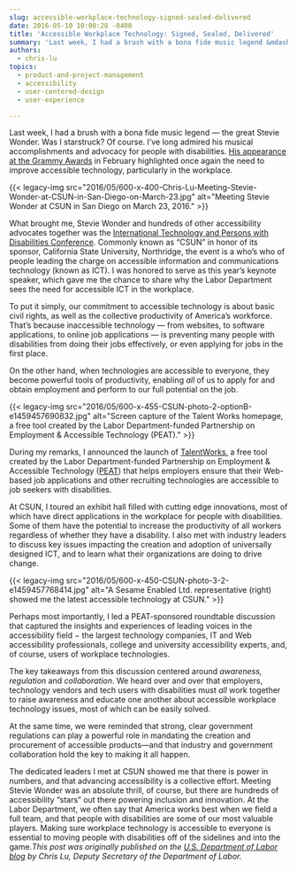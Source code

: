 ```yaml
---
slug: accessible-workplace-technology-signed-sealed-delivered
date: 2016-05-10 10:00:28 -0400
title: 'Accessible Workplace Technology: Signed, Sealed, Delivered'
summary: 'Last week, I had a brush with a bona fide music legend &mdash; the great Stevie Wonder. Was I starstruck? Of course. I’ve long admired his musical accomplishments and advocacy for people with disabilities. His appearance at the Grammy Awards in February highlighted once again the need to improve accessible technology, particularly in the workplace.'
authors:
  - chris-lu
topics:
  - product-and-project-management
  - accessibility
  - user-centered-design
  - user-experience

---
```


Last week, I had a brush with a bona fide music legend — the great Stevie Wonder. Was I starstruck? Of course. I’ve long admired his musical accomplishments and advocacy for people with disabilities. [His appearance at the Grammy Awards](http://www.usatoday.com/story/life/entertainthis/2016/02/15/stevie-wonder-talks-braille-accessibility-grammys/80433576/) in February highlighted once again the need to improve accessible technology, particularly in the workplace.

{{< legacy-img src="2016/05/600-x-400-Chris-Lu-Meeting-Stevie-Wonder-at-CSUN-in-San-Diego-on-March-23.jpg" alt="Meeting Stevie Wonder at CSUN in San Diego on March 23, 2016." >}}

What brought me, Stevie Wonder and hundreds of other accessibility advocates together was the [International Technology and Persons with Disabilities Conference](http://www.csun.edu/cod/conference/2016/sessions/index.php/public/website_pages/view/1). Commonly known as “CSUN” in honor of its sponsor, California State University, Northridge, the event is a who’s who of people leading the charge on accessible information and communications technology (known as ICT). I was honored to serve as this year’s keynote speaker, which gave me the chance to share why the Labor Department sees the need for accessible ICT in the workplace.

To put it simply, our commitment to accessible technology is about basic civil rights, as well as the collective productivity of America’s workforce. That’s because inaccessible technology — from websites, to software applications, to online job applications — is preventing many people with disabilities from doing their jobs effectively, or even applying for jobs in the first place.

On the other hand, when technologies are accessible to everyone, they become powerful tools of productivity, enabling _all_ of us to apply for and obtain employment and perform to our full potential on the job.

{{< legacy-img src="2016/05/600-x-455-CSUN-photo-2-optionB-e1459457690832.jpg" alt="Screen capture of the Talent Works homepage, a free tool created by the Labor Department-funded Partnership on Employment & Accessible Technology (PEAT)." >}}

During my remarks, I announced the launch of [TalentWorks,](http://www.peatworks.org/talentworks) a free tool created by the Labor Department-funded Partnership on Employment & Accessible Technology ([PEAT](http://www.peatworks.org/)) that helps employers ensure that their Web-based job applications and other recruiting technologies are accessible to job seekers with disabilities.

At CSUN, I toured an exhibit hall filled with cutting edge innovations, most of which have direct applications in the workplace for people with disabilities. Some of them have the potential to increase the productivity of all workers regardless of whether they have a disability. I also met with industry leaders to discuss key issues impacting the creation and adoption of universally designed ICT, and to learn what their organizations are doing to drive change.

{{< legacy-img src="2016/05/600-x-450-CSUN-photo-3-2-e1459457768414.jpg" alt="A Sesame Enabled Ltd. representative (right) showed me the latest accessible technology at CSUN." >}}

Perhaps most importantly, I led a PEAT-sponsored roundtable discussion that captured the insights and experiences of leading voices in the accessibility field − the largest technology companies, IT and Web accessibility professionals, college and university accessibility experts, and, of course, users of workplace technologies.

The key takeaways from this discussion centered around _awareness, regulation_ and _collaboration_. We heard over and over that employers, technology vendors and tech users with disabilities must _all_ work together to raise awareness and educate one another about accessible workplace technology issues, most of which can be easily solved.

At the same time, we were reminded that strong, clear government regulations can play a powerful role in mandating the creation and procurement of accessible products—and that industry and government collaboration hold the key to making it all happen.

The dedicated leaders I met at CSUN showed me that there is power in numbers, and that advancing accessibility is a collective effort. Meeting Stevie Wonder was an absolute thrill, of course, but there are hundreds of accessibility “stars” out there powering inclusion and innovation. At the Labor Department, we often say that America works best when we field a full team, and that people with disabilities are some of our most valuable players. Making sure workplace technology is accessible to everyone is essential to moving people with disabilities off of the sidelines and into the game._This post was originally published on the [U.S. Department of Labor blog](https://blog.dol.gov/) by Chris Lu, Deputy Secretary of the Department of Labor._
